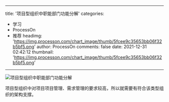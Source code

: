 
---
title: '项目型组织中职能部门功能分解'
categories: 
 - 学习
 - ProcessOn
 - 推荐
headimg: 'https://img.processon.com/chart_image/thumb/5fcee9c35653bb06f32b5bf5.png'
author: ProcessOn
comments: false
date: 2021-12-31 02:42:12
thumbnail: 'https://img.processon.com/chart_image/thumb/5fcee9c35653bb06f32b5bf5.png'
---

<div>   
<img class="thumb" alt="项目型组织中职能部门功能分解" src="https://img.processon.com/chart_image/thumb/5fcee9c35653bb06f32b5bf5.png" referrerpolicy="no-referrer">
<p>项目型组织中对项目项目管理、需求管理的要求较高，所以就需要有符合该类型组织的架构支撑。</p>  
</div>
            